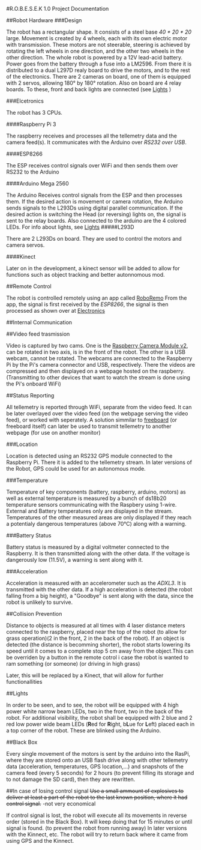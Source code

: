 #R.O.B.E.S.E.K 1.0 Project Documentation

##Robot Hardware
###Design

The robot has a rectangular shape. It consists of a steel base  *40 * 20 * 20* large.
Movement is created by 4 wheels, each with its own electric motor with transmission. These motors are not steerable, steering is achieved by rotating the left wheels in one direction, and the other two wheels in the other direction.
The whole robot is powered by a 12V lead-acid battery. Power goes from the battery through a fuse into a LM2596. From there it is distributed to a dual L297D realy board to drive the motors, and to the rest of the electronics. There are 2 cameras on board, one of them is equipped with 2 servos, allowing 180° by 180° rotation. Also on board are 4 relay boards. To these, front and back lights are connected (see [Lights](#lights) )

###Elcetronics

The robot has 3 CPUs.

####Raspberry Pi 3

The raspberry receives and processes all the tellemetry data and the camera feed(s). It communicates with the Arduino over *RS232 over USB*.

####ESP8266

The ESP receives control signals over WiFi and then sends them over RS232 to the Arduino

####Arduino Mega 2560

The Arduino Receives control signals from the ESP and then processes them. If the desired action is movement or camera rotation, the Arduino sends signals to the L293Ds using digital parallel communication. If the desired action is switching the Head (or reversing) lights on, the signal is sent to the relay boards. Also connected to the arduino are the 4 colored LEDs. For info about lights, see [Lights](#light)
#####L293D

There are 2 L293Ds on board. They are used to control the motors and camera servos.

####Kinect

Later on in the development, a kinect sensor will be added to allow for functions such as object tracking and better autonnomous mod.

##Remote Control

The robot is controlled remotely using an app called [RoboRemo](https://play.google.com/store/apps/details?id=com.hardcodedjoy.roboremo)
From the app, the signal is first received by the *ESP8266*, the signal is then processed as shown over at [Electronics](#electronics)

##Internal Communication

##Video feed trasmission

Video is captured by two cams. One is the [Raspberry Camera Module v2](https://www.raspberrypi.org/products/camera-module-v2/), can be rotated in two axis, is in the front of the robot. The other is a USB webcam, cannot be rotated. The webcams are connected to the Raspberry Pi by the Pi's camera connector and USB, respectively. There the videos are compressed and then displayed on a webpage hosted on the raspberry. (Transmitting to other devices that want to watch the stream is done using the Pi's onboard WiFi)

##Status Reporting

All tellemetry is reported through WiFi, separate from the video feed. It can be later overlayed over the video feed (on the webpage serving the video feed), or worked with seperately. A solution simmilar to [freeboard](https://freeboard.io/) (or freeboard itself) can later be used to transmit tellemetry to another webpage (for use on another monitor)

###Location

Location is detected using an RS232 GPS module connected to the Raspberry Pi. There it is added to the tellemetry stream. In later versions of the Robot, GPS could be used for an autonomous mode.

###Temperature

Temperature of key components (battery, raspberry, arduino, motors) as well as external temperature is measured by a bunch of ds18b20 temperature sensors communicating with the Raspbery using 1-wire. External and Battery temperatures only are displayed in the stream. Temperatures of the other measured areas are only displayed if they reach a potentialy dangerous temperatures (above 70°C) along with a warning.

###Battery Status

Battery status is measured by a digital voltmeter connected to the Raspberry. It is then transmitted along with the other data. If the voltage is dangerously low (11.5V), a warning is sent along with it.

###Acceleration

Acceleration is measured with an accelerometer such as the *ADXL3*. It is transmitted with the other data. If a high acceleration is detected (the robot falling from a big height), a "Goodbye" is sent along with the data, since the robot is unlikely to survive.

##Collision Prevention

Distance to objects is measured at all times with 4 laser distance meters connected to the raspberry, placed near the top of the robot (to allow for grass operation)(2 in the front, 2 in the back of the robot). If an object is detected (the distance is becomming shorter), the robot starts lowering its speed until it comes to a complete stop 5 cm away from the object.This can be overriden by a button in the remote cotrol i case the robot is wanted to ram something (or someone) (or driving in high grass)

Later, this will be replaced by a Kinect, that will allow for further functionallities

##Lights

In order to be seen, and to see, the robot will be equipped with 4 high power white narrow beam LEDs, two in the front, two in the back of the robot. For additional visibility, the robot shall be equipped with 2 blue and 2 red low power wide beam LEDs (**R**ed for **R**ight, b**L**ue for **L**eft) placed each in a top corner of the robot. These are blinked using the Arduino.

##Black Box

Every single movement of the motors is sent by the arduino into the RasPi, where they are stored onto an USB flash drive along with other tellemetry data (acceleration, temperatures, GPS location,...) and snapshots of the camera feed (every 5 seconds) for 2 hours (to prevent filling its storage and to not damage the SD card), then they are rewritten.

##In case of losing control signal
~~Use a small ammount of explosives to deliver at least a part of the robot to the last known position, where it had control signal.~~
-not very economical

If control signal is lost, the robot will execute all its movements in reverse order (stored in the Black Box). It will keep doing that for 15 minutes or until signal is found. (to prevent the robot from running away) In later versions with the Kinnect, etc. The robot will try to return back where it came from using GPS and the Kinnect.
